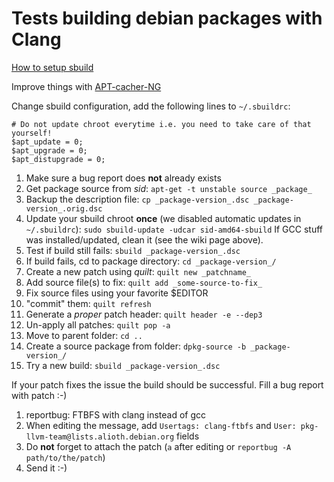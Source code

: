# Tests building debian packages with Clang

[How to setup sbuild](https://github.com/nonas/debian-clang/wiki/Building-Debian-with-Clang:-tests)

Improve things with [APT-cacher-NG](https://github.com/nonas/debian-clang/wiki/APT-cacher-NG)

Change sbuild configuration, add the following lines to ```~/.sbuildrc```:
```
# Do not update chroot everytime i.e. you need to take care of that yourself!
$apt_update = 0;
$apt_upgrade = 0;
$apt_distupgrade = 0;
```

1. Make sure a bug report does **not** already exists
2. Get package source from _sid_: ```apt-get -t unstable source _package_```
3. Backup the description file: ```cp _package-version_.dsc _package-version_.orig.dsc```
4. Update your sbuild chroot **once** (we disabled automatic updates in ```~/.sbuildrc```): ```sudo sbuild-update -udcar sid-amd64-sbuild```
  If GCC stuff was installed/updated, clean it (see the wiki page above).
5. Test if build still fails: ```sbuild _package-version_.dsc```
6. If  build fails, cd to package directory: ```cd _package-version_/```
7. Create a new patch using _quilt_: ```quilt new _patchname_```
8. Add source file(s) to fix: ```quilt add _some-source-to-fix_```
9. Fix source files using your favorite $EDITOR
10. "commit" them: ```quilt refresh```
11. Generate a _proper_ patch header: ```quilt header -e --dep3```
12. Un-apply all patches: ```quilt pop -a```
13. Move to parent folder: ```cd ..```
14. Create a source package from folder: ```dpkg-source -b _package-version_/```
15. Try a new build: ```sbuild _package-version_.dsc```

If your patch fixes the issue the build should be successful.
Fill a bug report with patch :-)

1. reportbug: FTBFS with clang instead of gcc
2. When editing the message, add ```Usertags: clang-ftbfs``` and ```User: pkg-llvm-team@lists.alioth.debian.org``` fields
3. Do **not** forget to attach the patch (```a``` after editing or ```reportbug -A path/to/the/patch```)
4. Send it :-)
